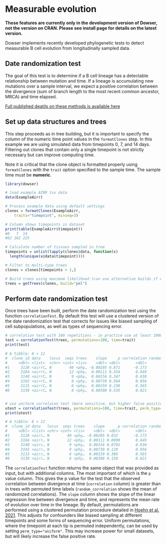 # Measurable evolution

**These features are currently only in the development version of Dowser, not the version on CRAN. Please see install page for details on the latest version.**

Dowser implements recently developed phylogenetic tests to detect measurable B cell evolution from longitudinally sampled data.

## Date randomization test

The goal of this test is to determine if a B cell lineage has a detectable relationship between mutation and time. If a lineage is accumulating new mutations over a sample interval, we expect a positive correlation between the divergence (sum of branch length to the most recent common ancestor, MRCA) and time elapsed. 

[Full published deatils on these methods is available here](https://elifesciences.org/articles/70873)

## Set up data structures and trees

This step proceeds as in tree building, but it is important to specify the column of the numeric time point values in the `formatClones` step. In this example we are using simulated data from timepoints 0, 7, and 14 days. Filtering out clones that contain only a single timepoint is not strictly necessary but can improve computing time.

Note it is critical that the clone object is formatted properly using `formatClones` with the `trait` option specified to the sample time. The sample time must be **numeric**.


```r
library(dowser)

# load example AIRR tsv data
data(ExampleAirr)

# Process example data using default settings
clones = formatClones(ExampleAirr,
    traits="timepoint", minseq=3)

# Column shows timepoints in dataset
print(table(ExampleAirr$timepoint))
#0   7  14 
#62 102 225 

# Calculate number of tissues sampled in tree
timepoints = unlist(lapply(clones$data, function(x)
  length(unique(x@data$timepoint))))

# Filter to multi-type trees
clones = clones[timepoints > 1,]

# Build trees using maximum likelihood (can use alternative builds if desired)
trees = getTrees(clones, build="pml")
```

## Perform date randomization test

Once trees have been built, perform the date randomization test using the function `correlationTest`. By default this test will use a clustered version of the date randomization test that corrects for issues like biased sampling of cell subpopulations, as well as types of sequencing error.



```r
# correlation test with 100 repetitions - in practice use at least 1000
test = correlationTest(trees, permutations=100, time=trait)
print(test)

# A tibble: 6 × 12
#  clone_id data    locus  seqs trees    slope     p correlation random_correlat…
#     <dbl> <list>  <chr> <int> <lis>    <dbl> <dbl>       <dbl>            <dbl>
#1     3128 <airrC… N        40 <phy… -0.00205 0.871      -0.173         -0.00953
#2     3184 <airrC… N        12 <phy…  0.00111 0.554       0.649          0.0649 
#3     3140 <airrC… N         9 <phy…  0.00156 0.347       0.630         -0.0278 
#4     3192 <airrC… N         9 <phy…  0.00739 0.564       0.956          0.115  
#5     3115 <airrC… N         6 <phy…  0.00159 0.238       0.565          0.0131 
#6     3139 <airrC… N         6 <phy…  0.00308 0.535       0.821          0.0492 


# use uniform correlaion test (more sensitive, but higher false positive rate)
utest = correlationTest(trees, permutations=100, time=trait, perm_type="uniform")
print(utest)

# A tibble: 6 × 12
#  clone_id data   locus  seqs trees    slope      p correlation random_correlat…
#     <dbl> <list> <chr> <int> <lis>    <dbl>  <dbl>       <dbl>            <dbl>
#1     3128 <airr… N        40 <phy… -0.00205 0.832       -0.173         -0.0146 
#2     3184 <airr… N        12 <phy…  0.00111 0.0990       0.649          0.0138 
#3     3140 <airr… N         9 <phy…  0.00156 0.0792       0.630         -0.00741
#4     3192 <airr… N         9 <phy…  0.00739 0.129        0.956          0.00818
#5     3115 <airr… N         6 <phy…  0.00159 0.386        0.565          0.0719 
#6     3139 <airr… N         6 <phy…  0.00308 0.158        0.821         -0.00600
```

The `correlationTest` function returns the same object that was provided as input, but with additional columns. The most important of which is the `p` value column. This gives the p value for the test that the observed correlation between divergence at time (`correlation` column) is greater than in trees with permuted time labels (`random_correlation` shows the mean of randomized correlations). The `slope` column shows the slope of the linear regression line between divergence and time, and represents the mean rate of evolution over time in the lineage. By default, permutations are performed using a clustered permutation procedure detailed in [Hoehn et al. 2021](https://elifesciences.org/articles/70873). This adjusts for confounders like biased sampling at different timepoints and some forms of sequencing error. Uniform permutations, where the timepoint at each tip is permuted independently, can be used by setting `perm_type="uniform"`. This may increase power for small datasets, but will likely increase the false positive rate.
